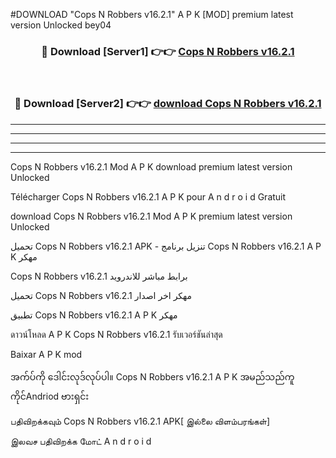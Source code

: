 #DOWNLOAD "Cops N Robbers v16.2.1" A P K [MOD] premium latest version Unlocked bey04 



<div align="center">

<h3>🔴 Download [Server1] 👉👉 <a href="https://apkdownload12.web.app/?title=Cops N Robbers v16.2.1">Cops N Robbers v16.2.1 </a></h3><br>

<h3>🔴 Download [Server2] 👉👉 <a href="https://apkdownload12.web.app/?title=Cops N Robbers v16.2.1">download Cops N Robbers v16.2.1 </a></h3>
</div>


----------------------------------------------------------

----------------------------------------------------------

----------------------------------------------------------

----------------------------------------------------------


Cops N Robbers v16.2.1 Mod A P K download premium latest version Unlocked

Télécharger  Cops N Robbers v16.2.1 A P K pour A n d r o i d Gratuit

download Cops N Robbers v16.2.1 Mod A P K premium latest version Unlocked

تحميل Cops N Robbers v16.2.1 APK - تنزيل برنامج Cops N Robbers v16.2.1 A P K مهكر

Cops N Robbers v16.2.1 برابط مباشر للاندرويد

تحميل Cops N Robbers v16.2.1 مهكر اخر اصدار

تطبيق Cops N Robbers v16.2.1 A P K مهكر

ดาวน์โหลด A P K Cops N Robbers v16.2.1 รับเวอร์ชันล่าสุด

Baixar A P K mod

အက်ပ်ကို ဒေါင်းလုဒ်လုပ်ပါ။ Cops N Robbers v16.2.1 A P K အမည်သည်ကူကိုင်Andriod ဗားရှင်း

பதிவிறக்கவும் Cops N Robbers v16.2.1 APK[ இல்லை விளம்பரங்கள்] 
 
இலவச பதிவிறக்க மோட் A n d r o i d



